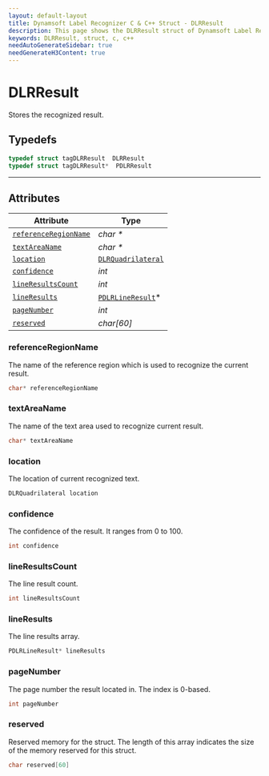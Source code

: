 ```yaml
---
layout: default-layout
title: Dynamsoft Label Recognizer C & C++ Struct - DLRResult
description: This page shows the DLRResult struct of Dynamsoft Label Recognizer for C & C++ Language.
keywords: DLRResult, struct, c, c++
needAutoGenerateSidebar: true
needGenerateH3Content: true
---
```



# DLRResult
Stores the recognized result.

## Typedefs

```cpp
typedef struct tagDLRResult  DLRResult
typedef struct tagDLRResult*  PDLRResult
```  
  
---
  

## Attributes
  
| Attribute | Type |
|---------- | ---- |
| [`referenceRegionName`](#referenceregionname) | *char \** |
| [`textAreaName`](#textareaname) | *char \** |
| [`location`](#location) | [`DLRQuadrilateral`](dlr-quadrilateral.md) |
| [`confidence`](#confidence) | *int* |
| [`lineResultsCount`](#lineresultscount) | *int* |
| [`lineResults`](#lineresults) | [`PDLRLineResult`](dlr-line-result.md)\* |
| [`pageNumber`](#pagenumber) | *int* |
| [`reserved`](#reserved) | *char\[60\]* |


### referenceRegionName
The name of the reference region which is used to recognize the current result.
```cpp
char* referenceRegionName
```

### textAreaName
The name of the text area used to recognize current result.
```cpp
char* textAreaName
```

### location
The location of current recognized text.
```cpp
DLRQuadrilateral location
```


### confidence
The confidence of the result. It ranges from 0 to 100.
```cpp
int confidence
```


### lineResultsCount
The line result count.
```cpp
int lineResultsCount
```

### lineResults
The line results array.
```cpp
PDLRLineResult* lineResults
```


### pageNumber
The page number the result located in. The index is 0-based.
```cpp
int pageNumber
```


### reserved
Reserved memory for the struct. The length of this array indicates the size of the memory reserved for this struct.
```cpp
char reserved[60]
```
